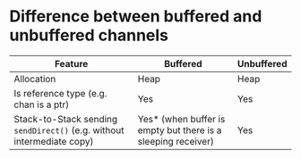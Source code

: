 # Difference between buffered and unbuffered channels
| Feature                                                                | Buffered                                                     | Unbuffered |
| ---------------------------------------------------------------------- | ------------------------------------------------------------ | ---------- |
| Allocation                                                             | Heap                                                         | Heap       |
| Is reference type (e.g. chan is a ptr)                                 | Yes                                                          | Yes        |
| Stack-to-Stack sending `sendDirect()` (e.g. without intermediate copy) | Yes* (when buffer is empty but there is a sleeping receiver) | Yes        |
